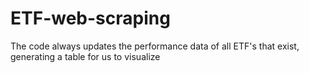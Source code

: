 # ETF-web-scraping
The code always updates the performance data of all ETF's that exist, generating a table for us to visualize
